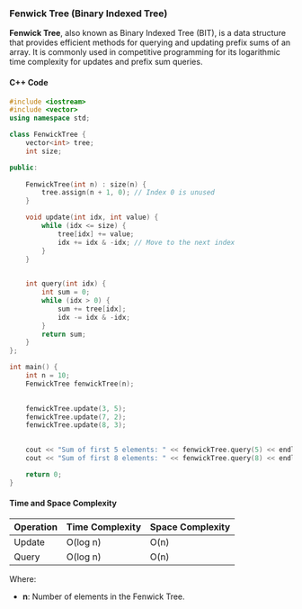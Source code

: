 ### Fenwick Tree (Binary Indexed Tree)

**Fenwick Tree**, also known as Binary Indexed Tree (BIT), is a data structure that provides efficient methods for querying and updating prefix sums of an array. It is commonly used in competitive programming for its logarithmic time complexity for updates and prefix sum queries.

#### C++ Code

```cpp
#include <iostream>
#include <vector>
using namespace std;

class FenwickTree {
    vector<int> tree;
    int size;

public:
    
    FenwickTree(int n) : size(n) {
        tree.assign(n + 1, 0); // Index 0 is unused
    }

    void update(int idx, int value) {
        while (idx <= size) {
            tree[idx] += value;
            idx += idx & -idx; // Move to the next index
        }
    }

   
    int query(int idx) {
        int sum = 0;
        while (idx > 0) {
            sum += tree[idx];
            idx -= idx & -idx;
        }
        return sum;
    }
};

int main() {
    int n = 10; 
    FenwickTree fenwickTree(n);

   
    fenwickTree.update(3, 5);
    fenwickTree.update(7, 2);
    fenwickTree.update(8, 3);

    
    cout << "Sum of first 5 elements: " << fenwickTree.query(5) << endl;
    cout << "Sum of first 8 elements: " << fenwickTree.query(8) << endl;

    return 0;
}
```

#### Time and Space Complexity

| Operation       | Time Complexity | Space Complexity |
|-----------------|-----------------|------------------|
| Update          | O(log n)        | O(n)             |
| Query           | O(log n)        | O(n)             |

Where:
- **n**: Number of elements in the Fenwick Tree.


